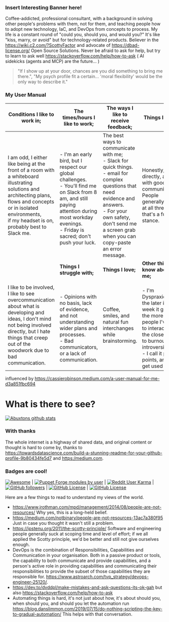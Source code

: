 ### Insert Interesting Banner here!

Coffee-addicted, professional consultant, with a background in solving other people's problems with them, not for them, and teaching people how to adopt new technology, IaC, and DevOps from concepts to process. My life is a constant round of "could you, should you, and would you?" It's like "kiss, marry, or avoid" but for technology-related products.  Believer in the https://wiki.c2.com/?ScottyFactor and advocate of https://dbad-license.org/ Open Source Solutions. Never be afraid to ask for help, but try to learn to ask well https://stackoverflow.com/help/how-to-ask ( AI sidekicks (agents and MCP) are the future... )  

> "If I show up at your door, chances are you did something to bring me there.", "My psych profile fit a certain... 'moral flexibility' would be the only way to describe it."

### My User Manual
| Conditions I like to work in; | The times/hours I like to work;  | The ways I like to receive feedback;   | Things I need;  |
|---|---|---|---|
|  I am odd, I either like being at the front of a room with a whiteboard illustrating solutions and architecting plans, flows and concepts or in isolated environments,<br/>  if my headset is on, probably best to Slack me.   | <br/> - I'm an early bird, but I respect our global challenges.<br/> - You'll find me on Slack from 8 am, and still paying attention during most workday evenings.<br/> - Friday is sacred; don't push your luck.   | The best ways to communicate with me;<br/> - Slack for quick things.<br/> -  email for complex questions that need evidence and answers.<br/> - For your own safety, don't send me a screen grab when you can copy-paste an error message.  |   Honestly, directly, and with good communication. <br/> People generally suck at all three so that's a fun stance.  | 
|| **Things I struggle with;** | **Things I love;** | **Other things to know about me;** |
|  I like to be involved, I like to see overcommunication about what is developing and ideas, I don't mind not being involved directly, but I hate things that creep out of the woodwork due to bad communication.| <br/> - Opinions with no basis, lack of evidence, and not understanding wider plans and processes. <br/> - Bad communicators, or a lack of communication.   |  Coffee, smiles, and natural fun interchanges while brainstorming.   |  <br/> - I'm Dyspraxic, and the later in the week it gets, the more people I've had to interact with, the closer I get to burnout and introversion.<br/> -  I call it people points, and they get used up.  |  
 
influenced by <https://cassierobinson.medium.com/a-user-manual-for-me-d3a851fbc694> 

# What is there to see? 

[![Abuxtons github stats](https://github-readme-stats.vercel.app/api?username=abuxton&show_icons=true)](https://github.com/abuxton) 
<!-- https://github.com/anuraghazra/github-readme-stats -->

### With thanks 
The whole internet is a highway of shared data, and original content or thought is hard to come by, thanks to <https://towardsdatascience.com/build-a-stunning-readme-for-your-github-profile-9b80434fe5d7> and <https:/medium.com>.

### Badges are cool!

[![Awesome](https://awesome.re/badge.svg)](https://awesome.re) | [![Puppet Forge modules by user](https://img.shields.io/puppetforge/mc/abuxton)](https://forge.puppet.com/modules/abuxton) | [![Reddit User Karma](https://img.shields.io/reddit/user-karma/combined/adept2051)](https://www.reddit.com/user/adept2051/) | [![GitHub followers](https://img.shields.io/github/followers/abuxton)]([https://github.com/abuxton](https://github.com/abuxton?tab=followers)) | [![GitHub License](https://img.shields.io/github/license/abuxton/.github)](https://github.com/abuxton/.github) | [![GitHub License](https://img.shields.io/github/license/abuxton/dbad)](https://github.com/abuxton/dbad)

Here are a few things to read to understand my views of the world.

* https://www.jrothman.com/mpd/management/2014/08/people-are-not-resources/ Why yes, this is a long-held belief.  
* https://medium.com/notbinary/people-are-not-resources-13ac7a380f95 Just in case you thought it wasn't still a problem.
* https://ipstenu.org/2011/the-scotty-principle/ Software and engineering people generally suck at scoping time and level of effort; if we all applied the Scotty principle, we'd be better and still not give ourselves enough.
* DevOps is the combination of Responsibilities, Capabilities and Communication in your organisation. Both in a passive product or tools, the capability to both communicate and provide capabilities, and a person's active role in providing capabilities and communicating their responsibilities to provide the subset of those capabilities they are responsible for. <https://www.astroarch.com/tvp_strategy/devops-engineer-25120/>.
* <https://dev.to/dvddpl/make-mistakes-and-ask-questions-its-ok-gah> but also <https://stackoverflow.com/help/how-to-ask>
* Automating things is hard, it's not just about how, it's about should you, when should you, and should you let the automation run <https://blog.danslimmon.com/2019/07/15/do-nothing-scripting-the-key-to-gradual-automation/> This helps with that conversation.
